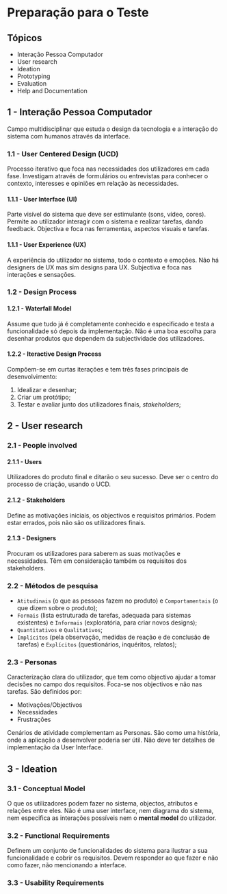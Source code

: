 # Preparação para o Teste

## Tópicos

- Interação Pessoa Computador
- User research
- Ideation
- Prototyping
- Evaluation
- Help and Documentation

## 1 - Interação Pessoa Computador

Campo multidisciplinar que estuda o design da tecnologia e a interação do sistema com humanos através da interface.

### 1.1 - User Centered Design (UCD)

Processo iterativo que foca nas necessidades dos utilizadores em cada fase. Investigam através de formulários ou entrevistas para conhecer o contexto, interesses e opiniões em relação às necessidades. 

#### 1.1.1 - User Interface (UI)

Parte visível do sistema que deve ser estimulante (sons, vídeo, cores). Permite ao utilizador interagir com o sistema e realizar tarefas, dando feedback. Objectiva e foca nas ferramentas, aspectos visuais e tarefas.

#### 1.1.1 - User Experience (UX)

A experiência do utilizador no sistema, todo o contexto e emoções. Não há designers de UX mas sim designs para UX. Subjectiva e foca nas interações e sensações.

### 1.2 - Design Process

#### 1.2.1 - Waterfall Model

Assume que tudo já é completamente conhecido e especificado e testa a funcionalidade só depois da implementação. Não é uma boa escolha para desenhar produtos que dependem da subjectividade dos utilizadores.  

#### 1.2.2 - Iteractive Design Process

Compõem-se em curtas iterações e tem três fases principais de desenvolvimento:

1. Idealizar e desenhar;
2. Criar um protótipo;
3. Testar e avaliar junto dos utilizadores finais, *stakeholders*;

## 2 - User research

### 2.1 - People involved

#### 2.1.1 - Users

Utilizadores do produto final e ditarão o seu sucesso. Deve ser o centro do processo de criação, usando o UCD.

#### 2.1.2 - Stakeholders

Define as motivações iniciais, os objectivos e requisitos primários. Podem estar errados, pois não são os utilizadores finais.

#### 2.1.3 - Designers

Procuram os utilizadores para saberem as suas motivações e necessidades. Têm em consideração também os requisitos dos stakeholders.

### 2.2 - Métodos de pesquisa

- `Atitudinais` (o que as pessoas fazem no produto) e `Comportamentais` (o que dizem sobre o produto);
- `Formais` (lista estruturada de tarefas, adequada para sistemas existentes) e `Informais` (exploratória, para criar novos designs);
- `Quantitativos` e `Qualitativos`;
- `Implícitos` (pela observação, medidas de reação e de conclusão de tarefas) e `Explícitos` (questionários, inquéritos, relatos);

### 2.3 - Personas

Caracterização clara do utilizador, que tem como objectivo ajudar a tomar decisões no campo dos requisitos. Foca-se nos objectivos e não nas tarefas. São definidos por:
- Motivações/Objectivos
- Necessidades
- Frustrações

Cenários de atividade complementam as Personas. São como uma história, onde a aplicação a desenvolver poderia ser útil. Não deve ter detalhes de implementação da User Interface.

## 3 - Ideation

### 3.1 - Conceptual Model

O que os utilizadores podem fazer no sistema, objectos, atributos e relações entre eles. Não é uma user interface, nem diagrama do sistema, nem especifica as interações possíveis nem o **mental model** do utilizador.

### 3.2 - Functional Requirements

Definem um conjunto de funcionalidades do sistema para ilustrar a sua funcionalidade e cobrir os requisitos. Devem responder ao que fazer e não como fazer, não mencionando a interface.

### 3.3 - Usability Requirements

